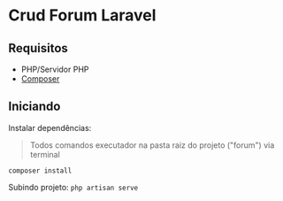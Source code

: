 # Crud Forum Laravel

## Requisitos
- PHP/Servidor PHP
- [Composer](https://getcomposer.org/)

## Iniciando
Instalar dependências:
> Todos comandos executador na pasta raiz do projeto ("forum\") via terminal

`composer install` 

Subindo projeto:
`php artisan serve`

